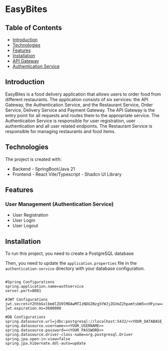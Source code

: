 EasyBites
======================

## Table of Contents

- [Introduction](#introduction)
- [Technologies](#technologies)
- [Features](#features)
- [Installation](#installation)
- [API Gateway](#api-gateway)
- [Authentication Service](#authentication-service)

## Introduction

EasyBites is a food delivery application that allows users to order food from different restaurants. The application consists of six services: the API Gateway, the Authentication Service, and the Restaurant Service, Order Service, Delivery Service and Payment Gateway. The API Gateway is the entry point for all requests and routes them to the appropriate service. The Authentication Service is responsible for user registration, user authentication and all user related endpoints. The Restaurant Service is responsible for managing restaurants and food items.

## Technologies

The project is created with:

- Backend - SpringBoot/Java 21
- Frontend - React Vite/Typescript - Shadcn UI Library

## Features

### User Management (Authentication Service)
- User Registration
- User Login
- User Logout


## Installation

To run this project, you need to create a PostgreSQL database 


Then, you need to update the `application.properties` file in the `authentication-service` directory with your database configuration.

```properties

#Spring Configurations
spring.application.name=authservice
server.port=8081

#JWT Configurations
jwt.secret=Y2hhbGxlbmdlZG9lMDAwMTIzNDU2Nzg5YWJjZGVmZ2hpamtsbW5vcHFycw==
jwt.expiration.ms=3600000

#DB Configurations
spring.datasource.url=jdbc:postgresql://localhost:5432/<<YOUR_DATABASE_NAME>>
spring.datasource.username=<<YOUR_USERNAME>>
spring.datasource.password=<<YOUR_PASSWORD>>
spring.datasource.driver-class-name=org.postgresql.Driver
spring.jpa.open-in-view=false
spring.jpa.hibernate.ddl-auto=update

```

